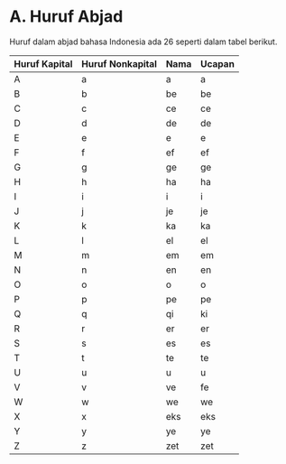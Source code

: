 # A. Huruf Abjad

Huruf dalam abjad bahasa Indonesia ada 26 seperti dalam tabel berikut.

Huruf Kapital | Huruf Nonkapital | Nama | Ucapan  
---|---|---|---  
A | a | a | a  
B | b | be | be  
C | c | ce | ce  
D | d | de | de  
E | e | e | e  
F | f | ef | ef  
G | g | ge | ge  
H | h | ha | ha  
I | i | i | i  
J | j | je | je  
K | k | ka | ka  
L | l | el | el  
M | m | em | em  
N | n | en | en  
O | o | o | o  
P | p | pe | pe  
Q | q | qi | ki  
R | r | er | er  
S | s | es | es  
T | t | te | te  
U | u | u | u  
V | v | ve | fe  
W | w | we | we  
X | x | eks | eks  
Y | y | ye | ye  
Z | z | zet | zet